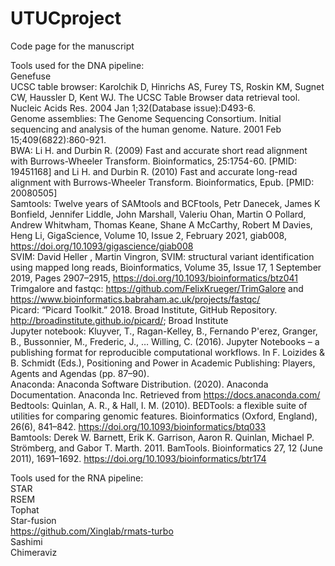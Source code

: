 # UTUCproject
Code page for the manuscript

Tools used for the DNA pipeline:
<br /> Genefuse
<br />UCSC table browser: Karolchik D, Hinrichs AS, Furey TS, Roskin KM, Sugnet CW, Haussler D, Kent WJ. The UCSC Table Browser data retrieval tool. Nucleic Acids Res. 2004 Jan 1;32(Database issue):D493-6.
<br />Genome assemblies: The Genome Sequencing Consortium. Initial sequencing and analysis of the human genome. Nature. 2001 Feb 15;409(6822):860-921.
<br />BWA: Li H. and Durbin R. (2009) Fast and accurate short read alignment with Burrows-Wheeler Transform. Bioinformatics, 25:1754-60. [PMID: 19451168] and Li H. and Durbin R. (2010) Fast and accurate long-read alignment with Burrows-Wheeler Transform. Bioinformatics, Epub. [PMID: 20080505] 
<br />Samtools: Twelve years of SAMtools and BCFtools, Petr Danecek, James K Bonfield, Jennifer Liddle, John Marshall, Valeriu Ohan, Martin O Pollard, Andrew Whitwham, Thomas Keane, Shane A McCarthy, Robert M Davies, Heng Li, GigaScience, Volume 10, Issue 2, February 2021, giab008, https://doi.org/10.1093/gigascience/giab008
<br />SVIM: David Heller , Martin Vingron, SVIM: structural variant identification using mapped long reads, Bioinformatics, Volume 35, Issue 17, 1 September 2019, Pages 2907–2915, https://doi.org/10.1093/bioinformatics/btz041 
<br />Trimgalore and fastqc: https://github.com/FelixKrueger/TrimGalore and https://www.bioinformatics.babraham.ac.uk/projects/fastqc/
<br />Picard: “Picard Toolkit.” 2018. Broad Institute, GitHub Repository. http://broadinstitute.github.io/picard/; Broad Institute
<br />Jupyter notebook: Kluyver, T., Ragan-Kelley, B., Fernando P&#x27;erez, Granger, B., Bussonnier, M., Frederic, J., … Willing, C. (2016). Jupyter Notebooks – a publishing format for reproducible computational workflows. In F. Loizides & B. Schmidt (Eds.), Positioning and Power in Academic Publishing: Players, Agents and Agendas (pp. 87–90).
<br />Anaconda: Anaconda Software Distribution. (2020). Anaconda Documentation. Anaconda Inc. Retrieved from https://docs.anaconda.com/
<br />Bedtools: Quinlan, A. R., & Hall, I. M. (2010). BEDTools: a flexible suite of utilities for comparing genomic features. Bioinformatics (Oxford, England), 26(6), 841–842. https://doi.org/10.1093/bioinformatics/btq033
<br />Bamtools: Derek W. Barnett, Erik K. Garrison, Aaron R. Quinlan, Michael P. Strömberg, and Gabor T. Marth. 2011. BamTools. Bioinformatics 27, 12 (June 2011), 1691–1692. https://doi.org/10.1093/bioinformatics/btr174


Tools used for the RNA pipeline:
<br /> STAR
<br /> RSEM
<br /> Tophat
<br /> Star-fusion
<br /> https://github.com/Xinglab/rmats-turbo
<br /> Sashimi
<br /> Chimeraviz
